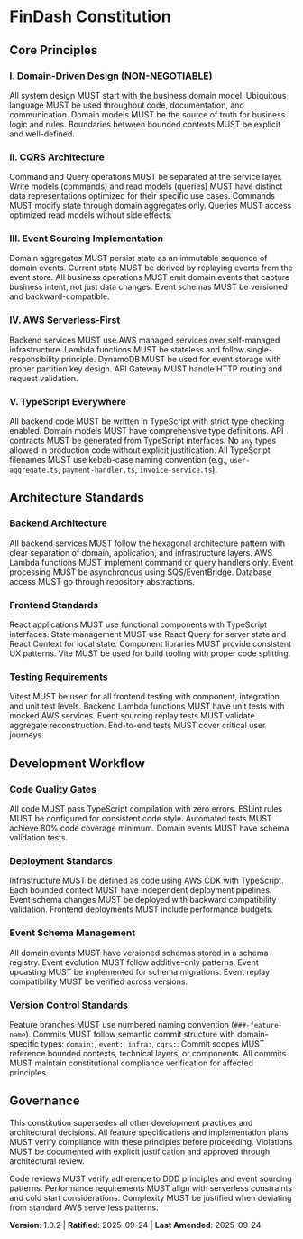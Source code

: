 <!--
Sync Impact Report - Constitution Update
Version: 1.0.1 → 1.0.2
Modified Principles: V. TypeScript Everywhere (added kebab-case filename requirement)
Added Sections: None
Removed Sections: None
Templates Requiring Updates:
- ✅ plan-template.md (TypeScript compliance check updated)
- ✅ tasks-template.md (filename convention tasks aligned)
- ✅ CLAUDE.md (TypeScript standards updated with kebab-case requirement)
Follow-up TODOs: None - kebab-case requirement properly integrated
-->

# FinDash Constitution

## Core Principles

### I. Domain-Driven Design (NON-NEGOTIABLE)
All system design MUST start with the business domain model. Ubiquitous language MUST be used throughout code, documentation, and communication. Domain models MUST be the source of truth for business logic and rules. Boundaries between bounded contexts MUST be explicit and well-defined.

### II. CQRS Architecture
Command and Query operations MUST be separated at the service layer. Write models (commands) and read models (queries) MUST have distinct data representations optimized for their specific use cases. Commands MUST modify state through domain aggregates only. Queries MUST access optimized read models without side effects.

### III. Event Sourcing Implementation
Domain aggregates MUST persist state as an immutable sequence of domain events. Current state MUST be derived by replaying events from the event store. All business operations MUST emit domain events that capture business intent, not just data changes. Event schemas MUST be versioned and backward-compatible.

### IV. AWS Serverless-First
Backend services MUST use AWS managed services over self-managed infrastructure. Lambda functions MUST be stateless and follow single-responsibility principle. DynamoDB MUST be used for event storage with proper partition key design. API Gateway MUST handle HTTP routing and request validation.

### V. TypeScript Everywhere
All backend code MUST be written in TypeScript with strict type checking enabled. Domain models MUST have comprehensive type definitions. API contracts MUST be generated from TypeScript interfaces. No `any` types allowed in production code without explicit justification. All TypeScript filenames MUST use kebab-case naming convention (e.g., `user-aggregate.ts`, `payment-handler.ts`, `invoice-service.ts`).

## Architecture Standards

### Backend Architecture
All backend services MUST follow the hexagonal architecture pattern with clear separation of domain, application, and infrastructure layers. AWS Lambda functions MUST implement command or query handlers only. Event processing MUST be asynchronous using SQS/EventBridge. Database access MUST go through repository abstractions.

### Frontend Standards
React applications MUST use functional components with TypeScript interfaces. State management MUST use React Query for server state and React Context for local state. Component libraries MUST provide consistent UX patterns. Vite MUST be used for build tooling with proper code splitting.

### Testing Requirements
Vitest MUST be used for all frontend testing with component, integration, and unit test levels. Backend Lambda functions MUST have unit tests with mocked AWS services. Event sourcing replay tests MUST validate aggregate reconstruction. End-to-end tests MUST cover critical user journeys.

## Development Workflow

### Code Quality Gates
All code MUST pass TypeScript compilation with zero errors. ESLint rules MUST be configured for consistent code style. Automated tests MUST achieve 80% code coverage minimum. Domain events MUST have schema validation tests.

### Deployment Standards
Infrastructure MUST be defined as code using AWS CDK with TypeScript. Each bounded context MUST have independent deployment pipelines. Event schema changes MUST be deployed with backward compatibility validation. Frontend deployments MUST include performance budgets.

### Event Schema Management
All domain events MUST have versioned schemas stored in a schema registry. Event evolution MUST follow additive-only patterns. Event upcasting MUST be implemented for schema migrations. Event replay compatibility MUST be verified across versions.

### Version Control Standards
Feature branches MUST use numbered naming convention (`###-feature-name`). Commits MUST follow semantic commit structure with domain-specific types: `domain:`, `event:`, `infra:`, `cqrs:`. Commit scopes MUST reference bounded contexts, technical layers, or components. All commits MUST maintain constitutional compliance verification for affected principles.

## Governance

This constitution supersedes all other development practices and architectural decisions. All feature specifications and implementation plans MUST verify compliance with these principles before proceeding. Violations MUST be documented with explicit justification and approved through architectural review.

Code reviews MUST verify adherence to DDD principles and event sourcing patterns. Performance requirements MUST align with serverless constraints and cold start considerations. Complexity MUST be justified when deviating from standard AWS serverless patterns.

**Version**: 1.0.2 | **Ratified**: 2025-09-24 | **Last Amended**: 2025-09-24